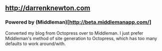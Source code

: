 ## http://darrenknewton.com
### Powered by (Middleman)[http://beta.middlemanapp.com/]

Converted my blog from Octopress over to Middleman. I just prefer Middleman's method of site generation to Octopress, which has too many defaults to work around/with.